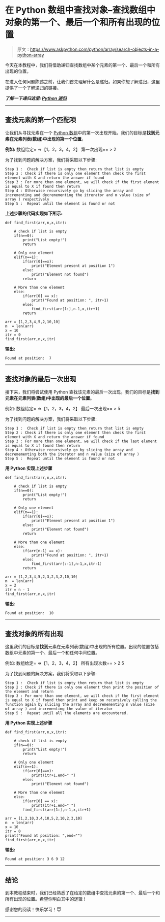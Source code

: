 # 在 Python 数组中查找对象–查找数组中对象的第一个、最后一个和所有出现的位置

> 原文：<https://www.askpython.com/python/array/search-objects-in-a-python-array>

今天在本教程中，我们将借助递归查找数组中某个元素的第一个、最后一个和所有出现的位置。

在进入任何问题陈述之前，让我们首先理解什么是递归。如果你想了解递归，这里提供了一个了解递归的链接。

***了解一下递归这里: [Python 递归](https://www.askpython.com/python/python-recursion-function)***

* * *

## 查找元素的第一个匹配项

让我们从寻找元素在一个 [Python 数组](https://www.askpython.com/python/array/python-array-declaration)中的第一次出现开始。我们的目标是**找到元素在元素列表(数组)中出现的第一个位置**。

**例如:** 数组给定= =>【1，2，3，4，2】
第一次出现== > 2

为了找到问题的解决方案，我们将采取以下步骤:

```
Step 1 :  Check if list is empty then return that list is empty
Step 2 : Check if there is only one element then check the first element with X and return the answer if found
Step 3 : For more than one element, we will check if the first element is equal to X if found then return 
Step 4 : Otherwise recursively go by slicing the array and incrementing and decremementing the itrerator and n value (size of array ) respectively
Step 5 :  Repeat until the element is found or not

```

**上述步骤的代码实现如下所示:**

```
def find_first(arr,n,x,itr):

    # check if list is empty
    if(n==0):
        print("List empty!")
        return

    # Only one element
    elif(n==1):
        if(arr[0]==x):
            print("Element present at position 1")
        else:
            print("Element not found")
        return

    # More than one element
    else:
        if(arr[0] == x):
            print("Found at position: ", itr+1)
        else:
            find_first(arr[1:],n-1,x,itr+1)
        return

arr = [1,2,3,4,5,2,10,10]
n  = len(arr)
x = 10
itr = 0
find_first(arr,n,x,itr)

```

**输出:**

```
Found at position:  7

```

* * *

## 查找对象的最后一次出现

接下来，我们将尝试使用 Python 查找该元素的最后一次出现。我们的目标是**找到元素在元素列表(数组)中出现的最后一个位置**。

例如:
数组给定= =>【1，2，3，4，2】
最后一次出现== > 5

为了找到问题的解决方案，我们将采取以下步骤:

```
Step 1 :  Check if list is empty then return that list is empty
Step 2 : Check if there is only one element then check the first element with X and return the answer if found
Step 3 : For more than one element, we will check if the last element is equal to X if found then return 
Step 4 : Otherwise recursively go by slicing the array and decremementing both the iterator and n value (size of array ) 
Step 5 :  Repeat until the element is found or not

```

**用 Python 实现上述步骤**

```
def find_first(arr,n,x,itr):

    # check if list is empty
    if(n==0):
        print("List empty!")
        return

    # Only one element
    elif(n==1):
        if(arr[0]==x):
            print("Element present at position 1")
        else:
            print("Element not found")
        return

    # More than one element
    else:
        if(arr[n-1] == x):
            print("Found at position: ", itr+1)
        else:
            find_first(arr[:-1],n-1,x,itr-1)
        return

arr = [1,2,3,4,5,2,3,2,3,2,10,10]
n  = len(arr)
x = 2
itr = n - 1
find_first(arr,n,x,itr)

```

**输出**:

```
Found at position:  10

```

* * *

## 查找对象的所有出现

这里我们的目标是**找到**元素在元素列表(数组)中出现的所有位置。出现的位置包括数组中元素的第一个、最后一个和任何中间位置。

例如:
数组给定= =>【1，2，3，4，2】
所有出现次数== > 2 5

为了找到问题的解决方案，我们将采取以下步骤:

```
Step 1 :  Check if list is empty then return that list is empty
Step 2 : Check if there is only one element then print the position of the element and return
Step 3 : For more than one element, we will check if the first element is equal to X if found then print and keep on recursively calling the function again by slicing the array and decremementing n value (size of array ) and incrementing the value of iterator
Step 5 :  Repeat until all the elements are encountered.

```

**用 Python 实现上述步骤**

```
def find_first(arr,n,x,itr):

    # check if list is empty
    if(n==0):
        print("List empty!")
        return

    # Only one element
    elif(n==1):
        if(arr[0]==x):
            print(itr+1,end=" ")
        else:
            print("Element not found")

    # More than one element
    else:
        if(arr[0] == x):
            print(itr+1,end=" ")
        find_first(arr[1:],n-1,x,itr+1)

arr = [1,2,10,3,4,10,5,2,10,2,3,10]
n  = len(arr)
x = 10
itr = 0
print("Found at position: ",end="") 
find_first(arr,n,x,itr)

```

**输出:**

```
Found at position: 3 6 9 12 

```

* * *

## 结论

到本教程结束时，我们已经熟悉了在给定的数组中查找元素的第一个、最后一个和所有出现的位置。希望你明白其中的逻辑！

感谢您的阅读！快乐学习！😇

* * *